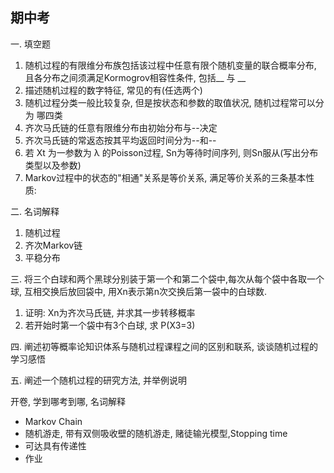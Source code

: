 ## 期中考

一. 填空题

1. 随机过程的有限维分布族包括该过程中任意有限个随机变量的联合概率分布, 且各分布之间须满足Kormogrov相容性条件, 包括__  与 __
2. 描述随机过程的数字特征, 常见的有(任选两个)
3. 随机过程分类一般比较复杂, 但是按状态和参数的取值状况, 随机过程常可以分为 哪四类
4. 齐次马氏链的任意有限维分布由初始分布与--决定
5. 齐次马氏链的常返态按其平均返回时间分为--和--
6. 若 Xt 为一参数为 λ 的Poisson过程,  Sn为等待时间序列, 则Sn服从(写出分布类型以及参数)
7. Markov过程中的状态的"相通"关系是等价关系, 满足等价关系的三条基本性质:

二. 名词解释

1. 随机过程
2. 齐次Markov链
3. 平稳分布

三. 将三个白球和两个黑球分别装于第一个和第二个袋中,每次从每个袋中各取一个球, 互相交换后放回袋中, 用Xn表示第n次交换后第一袋中的白球数.

1. 证明: Xn为齐次马氏链, 并求其一步转移概率
2. 若开始时第一个袋中有3个白球, 求 P(X3=3)

四. 阐述初等概率论知识体系与随机过程课程之间的区别和联系, 谈谈随机过程的学习感悟

五. 阐述一个随机过程的研究方法, 并举例说明







开卷,  学到哪考到哪, 名词解释

* Markov Chain
* 随机游走, 带有双侧吸收壁的随机游走, 赌徒输光模型,Stopping time
* 可达具有传递性
* 作业